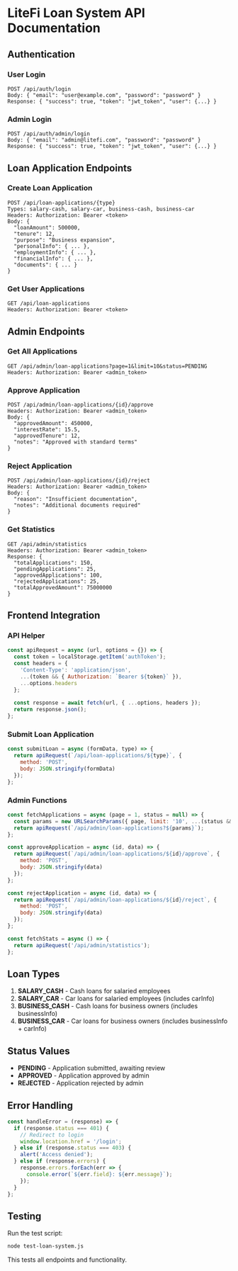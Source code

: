 # LiteFi Loan System API Documentation

## Authentication

### User Login
```
POST /api/auth/login
Body: { "email": "user@example.com", "password": "password" }
Response: { "success": true, "token": "jwt_token", "user": {...} }
```

### Admin Login
```
POST /api/auth/admin/login
Body: { "email": "admin@litefi.com", "password": "password" }
Response: { "success": true, "token": "jwt_token", "user": {...} }
```

## Loan Application Endpoints

### Create Loan Application
```
POST /api/loan-applications/{type}
Types: salary-cash, salary-car, business-cash, business-car
Headers: Authorization: Bearer <token>
Body: {
  "loanAmount": 500000,
  "tenure": 12,
  "purpose": "Business expansion",
  "personalInfo": { ... },
  "employmentInfo": { ... },
  "financialInfo": { ... },
  "documents": { ... }
}
```

### Get User Applications
```
GET /api/loan-applications
Headers: Authorization: Bearer <token>
```

## Admin Endpoints

### Get All Applications
```
GET /api/admin/loan-applications?page=1&limit=10&status=PENDING
Headers: Authorization: Bearer <admin_token>
```

### Approve Application
```
POST /api/admin/loan-applications/{id}/approve
Headers: Authorization: Bearer <admin_token>
Body: {
  "approvedAmount": 450000,
  "interestRate": 15.5,
  "approvedTenure": 12,
  "notes": "Approved with standard terms"
}
```

### Reject Application
```
POST /api/admin/loan-applications/{id}/reject
Headers: Authorization: Bearer <admin_token>
Body: {
  "reason": "Insufficient documentation",
  "notes": "Additional documents required"
}
```

### Get Statistics
```
GET /api/admin/statistics
Headers: Authorization: Bearer <admin_token>
Response: {
  "totalApplications": 150,
  "pendingApplications": 25,
  "approvedApplications": 100,
  "rejectedApplications": 25,
  "totalApprovedAmount": 75000000
}
```

## Frontend Integration

### API Helper
```javascript
const apiRequest = async (url, options = {}) => {
  const token = localStorage.getItem('authToken');
  const headers = {
    'Content-Type': 'application/json',
    ...(token && { Authorization: `Bearer ${token}` }),
    ...options.headers
  };
  
  const response = await fetch(url, { ...options, headers });
  return response.json();
};
```

### Submit Loan Application
```javascript
const submitLoan = async (formData, type) => {
  return apiRequest(`/api/loan-applications/${type}`, {
    method: 'POST',
    body: JSON.stringify(formData)
  });
};
```

### Admin Functions
```javascript
const fetchApplications = async (page = 1, status = null) => {
  const params = new URLSearchParams({ page, limit: '10', ...(status && { status }) });
  return apiRequest(`/api/admin/loan-applications?${params}`);
};

const approveApplication = async (id, data) => {
  return apiRequest(`/api/admin/loan-applications/${id}/approve`, {
    method: 'POST',
    body: JSON.stringify(data)
  });
};

const rejectApplication = async (id, data) => {
  return apiRequest(`/api/admin/loan-applications/${id}/reject`, {
    method: 'POST',
    body: JSON.stringify(data)
  });
};

const fetchStats = async () => {
  return apiRequest('/api/admin/statistics');
};
```

## Loan Types

1. **SALARY_CASH** - Cash loans for salaried employees
2. **SALARY_CAR** - Car loans for salaried employees (includes carInfo)
3. **BUSINESS_CASH** - Cash loans for business owners (includes businessInfo)
4. **BUSINESS_CAR** - Car loans for business owners (includes businessInfo + carInfo)

## Status Values

- **PENDING** - Application submitted, awaiting review
- **APPROVED** - Application approved by admin
- **REJECTED** - Application rejected by admin

## Error Handling

```javascript
const handleError = (response) => {
  if (response.status === 401) {
    // Redirect to login
    window.location.href = '/login';
  } else if (response.status === 403) {
    alert('Access denied');
  } else if (response.errors) {
    response.errors.forEach(err => {
      console.error(`${err.field}: ${err.message}`);
    });
  }
};
```

## Testing

Run the test script:
```bash
node test-loan-system.js
```

This tests all endpoints and functionality.